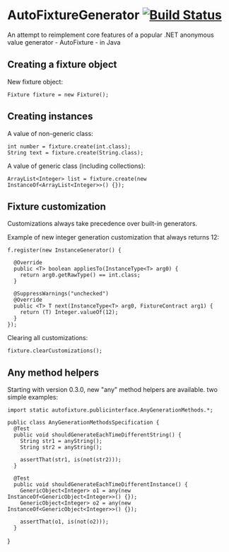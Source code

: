 AutoFixtureGenerator [![Build Status](https://travis-ci.org/grzesiek-galezowski/jfixture.svg?branch=master)](https://travis-ci.org/grzesiek-galezowski/AutoFixtureGenerator)
========

An attempt to reimplement core features of a popular .NET anonymous value generator - AutoFixture - in Java

Creating a fixture object
-

New fixture object:

    Fixture fixture = new Fixture();


Creating instances
-

A value of non-generic class:

    int number = fixture.create(int.class);
    String text = fixture.create(String.class);
    
A value of generic class (including collections):

    ArrayList<Integer> list = fixture.create(new InstanceOf<ArrayList<Integer>>() {});

Fixture customization
-

Customizations always take precedence over built-in generators.

Example of new integer generation customization that always returns 12:

    f.register(new InstanceGenerator() {
    
      @Override
      public <T> boolean appliesTo(InstanceType<T> arg0) {
        return arg0.getRawType() == int.class;
      }
    
      @SuppressWarnings("unchecked")
      @Override
      public <T> T next(InstanceType<T> arg0, FixtureContract arg1) {
        return (T) Integer.valueOf(12);
      }
    });


Clearing all customizations:

    fixture.clearCustomizations();


Any method helpers
-

Starting with version 0.3.0, new "any" method helpers are available. two simple examples:

    import static autofixture.publicinterface.AnyGenerationMethods.*;
    
    public class AnyGenerationMethodsSpecification {
      @Test
      public void shouldGenerateEachTimeDifferentString() {
        String str1 = anyString();
        String str2 = anyString();
    
        assertThat(str1, is(not(str2)));
      }
	  
      @Test
      public void shouldGenerateEachTimeDifferentInstance() {
        GenericObject<Integer> o1 = any(new InstanceOf<GenericObject<Integer>>() {});
        GenericObject<Integer> o2 = any(new InstanceOf<GenericObject<Integer>>() {});
      
        assertThat(o1, is(not(o2)));
      }
}


